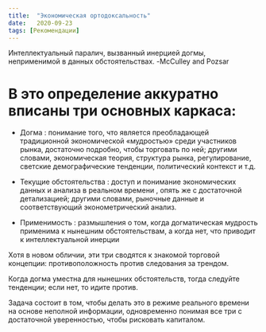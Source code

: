 ```yaml
---
title:  "Экономическая ортодоксальность"
date:   2020-09-23
tags: [Рекомендации]
---
```


Интеллектуальный паралич, вызванный инерцией догмы, неприменимой в данных обстоятельствах.
-McCulley and Pozsar


# В это определение аккуратно вписаны три основных каркаса:

* Догма : понимание того, что является преобладающей традиционной экономической «мудростью» среди участников рынка, достаточно подробно, чтобы торговать по ней; другими словами, экономическая теория, структура рынка, регулирование,
светские демографические тенденции, политический контекст и т.д.

* Текущие обстоятельства : доступ и понимание экономических данных и анализа в реальном времени , опять же с достаточной детализацией;
другими словами, рыночные данные и соответствующий эконометрический анализ.

* Применимость : размышления о том, когда догматическая мудрость применима к нынешним обстоятельствам, а когда нет, что приводит к интеллектуальной инерции

Хотя в новом обличии, эти три сводятся к знакомой торговой концепции: противоположность против следования за трендом.

Когда догма уместна для нынешних обстоятельств, тогда следуйте тенденции; если нет, то идите против.

Задача состоит в том, чтобы делать это в режиме реального времени на основе неполной информации, 
одновременно понимая все три с достаточной уверенностью, чтобы рисковать капиталом.
